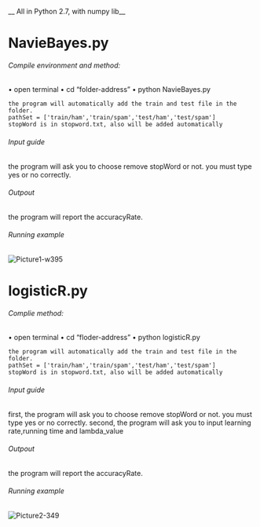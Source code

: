 
__ All in Python 2.7, with numpy lib__	
# NavieBayes.py
###### Compile environment and method:
•	open terminal•	cd “folder-address”•	python NavieBayes.py
	the program will automatically add the train and test file in the folder.	pathSet = ['train/ham','train/spam','test/ham','test/spam']	stopWord is in stopword.txt, also will be added automatically###### Input guide
the program will ask you to choose remove stopWord or not. you must type yes or no correctly.###### Outpout 
the program will report the accuracyRate.###### Running example
![Picture1-w395](https://lh3.googleusercontent.com/-r0tu5Mmbi7c/WN2g97JsbsI/AAAAAAAAGmk/8kLEcOPLAuo/I/Picture1.png)
# logisticR.py    
###### Complie method:
•	open terminal•	cd “floder-address”•	python logisticR.py
	the program will automatically add the train and test file in the folder.	pathSet = ['train/ham','train/spam','test/ham','test/spam']	stopWord is in stopword.txt, also will be added automatically###### Input guide
first, the program will ask you to choose remove stopWord or not. you must type yes or no correctly.second, the program will ask you to input learning rate,running time and lambda_value###### Outpout 
the program will report the accuracyRate.###### Running example![Picture2-349](https://lh3.googleusercontent.com/-ny1YcsQqR9s/WN2g9xGQfnI/AAAAAAAAGmo/cG1W5NHp5qQ/I/Picture2.png)





